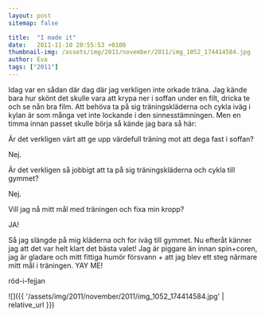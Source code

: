 ```yaml
---
layout: post
sitemap: false

title:  "I made it"
date:   2011-11-10 20:55:53 +0100
thumbnail-img: /assets/img/2011/november/2011/img_1052_174414584.jpg
author: Eva
tags: ["2011"]
---
```


Idag var en sådan där dag där jag verkligen inte orkade träna. Jag kände bara hur skönt det skulle vara att krypa ner i soffan under en filt, dricka te och se nån bra film. Att behöva ta på sig träningskläderna och cykla iväg i kylan är som många vet inte lockande i den sinnesstämningen. Men en timma innan passet skulle börja så kände jag bara så här: 

Är det verkligen värt att ge upp värdefull träning mot att dega fast i soffan? 

Nej. 




Är det verkligen så jobbigt att ta på sig träningskläderna och cykla till gymmet? 

Nej. 

Vill jag nå mitt mål med träningen och fixa min kropp?

JA!







Så jag slängde på mig kläderna och for iväg till gymmet. Nu efteråt känner jag att det var helt klart det bästa valet! Jag är piggare än innan spin+coren, jag är gladare och mitt fittiga humör försvann + att jag blev ett steg närmare mitt mål i träningen. YAY ME!










röd-i-fejjan

![]({{ '/assets/img/2011/november/2011/img_1052_174414584.jpg'  | relative_url }})

